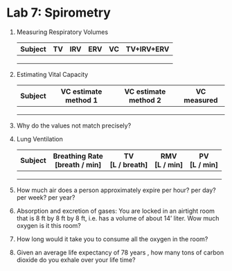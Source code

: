 # Lab 7: Spirometry

1. Measuring Respiratory Volumes

   | Subject | TV   | IRV  | ERV  | VC   | TV+IRV+ERV |
   | ------- | ---- | ---- | ---- | ---- | ---------- |
   |         |      |      |      |      |            |
   |         |      |      |      |      |            |
   |         |      |      |      |      |            |

2. Estimating Vital Capacity

   | Subject | VC estimate method 1 | VC estimate method 2 | VC measured |
   | ------- | -------------------- | -------------------- | ----------- |
   |         |                      |                      |             |
   |         |                      |                      |             |
   |         |                      |                      |             |

3. Why do the values not match precisely?

4. Lung Ventilation

   | Subject | Breathing Rate<br />[breath / min] | TV<br />[L / breath] | RMV<br />[L / min] | PV<br />[L / min] |
   | ------- | ---------------------------------- | -------------------- | ------------------ | ----------------- |
   |         |                                    |                      |                    |                   |
   |         |                                    |                      |                    |                   |
   |         |                                    |                      |                    |                   |

1. How much air does a person approximately expire per hour? per day? per week? per year?
2. Absorption and excretion of gases:
   You are locked in an airtight room that is 8 ft by 8 ft by 8 ft, i.e. has a volume of about 14’
   liter. Wow much oxygen is it this room?
3. How long would it take you to consume all the oxygen in the room?
4. Given an average life expectancy of 78 years , how many tons of carbon dioxide do you
   exhale over your life time?